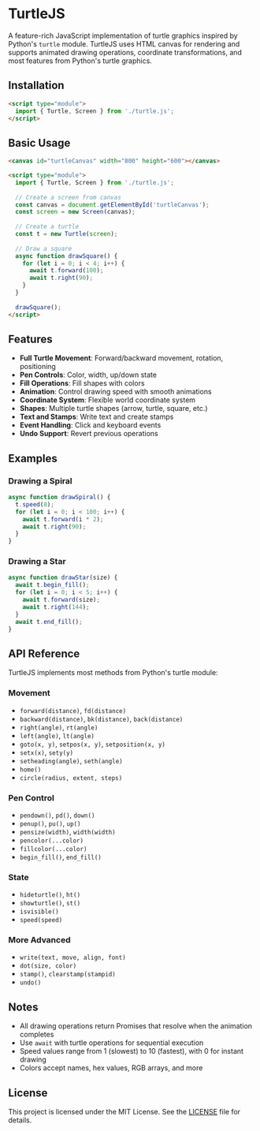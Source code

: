 # TurtleJS

A feature-rich JavaScript implementation of turtle graphics inspired by Python's `turtle` module. TurtleJS uses HTML canvas for rendering and supports animated drawing operations, coordinate transformations, and most features from Python's turtle graphics.

## Installation

```html
<script type="module">
  import { Turtle, Screen } from './turtle.js';
</script>
```

## Basic Usage

```html
<canvas id="turtleCanvas" width="800" height="600"></canvas>

<script type="module">
  import { Turtle, Screen } from './turtle.js';
  
  // Create a screen from canvas
  const canvas = document.getElementById('turtleCanvas');
  const screen = new Screen(canvas);
  
  // Create a turtle
  const t = new Turtle(screen);
  
  // Draw a square
  async function drawSquare() {
    for (let i = 0; i < 4; i++) {
      await t.forward(100);
      await t.right(90);
    }
  }
  
  drawSquare();
</script>
```

## Features

- **Full Turtle Movement**: Forward/backward movement, rotation, positioning
- **Pen Controls**: Color, width, up/down state
- **Fill Operations**: Fill shapes with colors
- **Animation**: Control drawing speed with smooth animations
- **Coordinate System**: Flexible world coordinate system
- **Shapes**: Multiple turtle shapes (arrow, turtle, square, etc.)
- **Text and Stamps**: Write text and create stamps
- **Event Handling**: Click and keyboard events
- **Undo Support**: Revert previous operations

## Examples

### Drawing a Spiral

```javascript
async function drawSpiral() {
  t.speed(8);
  for (let i = 0; i < 100; i++) {
    await t.forward(i * 2);
    await t.right(90);
  }
}
```

### Drawing a Star

```javascript
async function drawStar(size) {
  await t.begin_fill();
  for (let i = 0; i < 5; i++) {
    await t.forward(size);
    await t.right(144);
  }
  await t.end_fill();
}
```

## API Reference

TurtleJS implements most methods from Python's turtle module:

### Movement
- `forward(distance)`, `fd(distance)`
- `backward(distance)`, `bk(distance)`, `back(distance)`
- `right(angle)`, `rt(angle)`
- `left(angle)`, `lt(angle)`
- `goto(x, y)`, `setpos(x, y)`, `setposition(x, y)`
- `setx(x)`, `sety(y)`
- `setheading(angle)`, `seth(angle)`
- `home()`
- `circle(radius, extent, steps)`

### Pen Control
- `pendown()`, `pd()`, `down()`
- `penup()`, `pu()`, `up()`
- `pensize(width)`, `width(width)`
- `pencolor(...color)`
- `fillcolor(...color)`
- `begin_fill()`, `end_fill()`

### State
- `hideturtle()`, `ht()`
- `showturtle()`, `st()`
- `isvisible()`
- `speed(speed)`

### More Advanced
- `write(text, move, align, font)`
- `dot(size, color)`
- `stamp()`, `clearstamp(stampid)`
- `undo()`

## Notes

- All drawing operations return Promises that resolve when the animation completes
- Use `await` with turtle operations for sequential execution
- Speed values range from 1 (slowest) to 10 (fastest), with 0 for instant drawing
- Colors accept names, hex values, RGB arrays, and more

## License

This project is licensed under the MIT License. See the [LICENSE](LICENSE) file for details.
```
